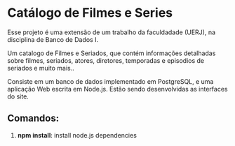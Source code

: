 # Catálogo de Filmes e Series
Esse projeto é uma extensão de um trabalho da faculdadade (UERJ), na disciplina de Banco de Dados I.

Um catalogo de Filmes e Seriados, que contém informações detalhadas sobre filmes, seriados, atores, diretores, temporadas e episodios de seriados
e muito mais..

Consiste em um banco de dados implementado em PostgreSQL, e uma aplicação Web escrita em Node.js.
Estão sendo desenvolvidas as interfaces do site.

## Comandos:

1. **npm install**: install node.js dependencies
